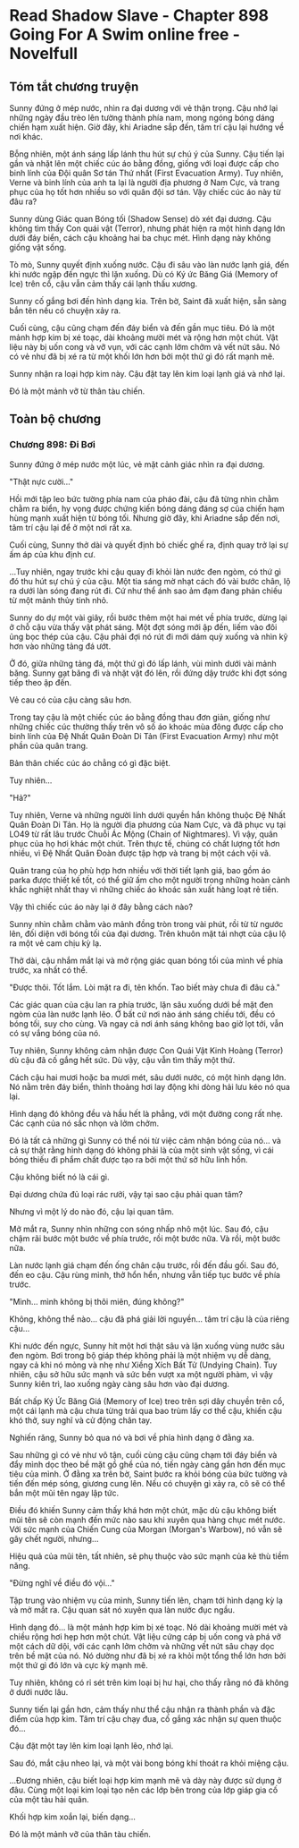 # Read Shadow Slave - Chapter 898 Going For A Swim online free - Novelfull

## Tóm tắt chương truyện

Sunny đứng ở mép nước, nhìn ra đại dương với vẻ thận trọng. Cậu nhớ lại những ngày đầu trèo lên tường thành phía nam, mong ngóng bóng dáng chiến hạm xuất hiện. Giờ đây, khi Ariadne sắp đến, tâm trí cậu lại hướng về nơi khác.

Bỗng nhiên, một ánh sáng lấp lánh thu hút sự chú ý của Sunny. Cậu tiến lại gần và nhặt lên một chiếc cúc áo bằng đồng, giống với loại được cấp cho binh lính của Đội quân Sơ tán Thứ nhất (First Evacuation Army). Tuy nhiên, Verne và binh lính của anh ta lại là người địa phương ở Nam Cực, và trang phục của họ tốt hơn nhiều so với quân đội sơ tán. Vậy chiếc cúc áo này từ đâu ra?

Sunny dùng Giác quan Bóng tối (Shadow Sense) dò xét đại dương. Cậu không tìm thấy Con quái vật (Terror), nhưng phát hiện ra một hình dạng lớn dưới đáy biển, cách cậu khoảng hai ba chục mét. Hình dạng này không giống vật sống.

Tò mò, Sunny quyết định xuống nước. Cậu đi sâu vào làn nước lạnh giá, đến khi nước ngập đến ngực thì lặn xuống. Dù có Ký ức Băng Giá (Memory of Ice) trên cổ, cậu vẫn cảm thấy cái lạnh thấu xương.

Sunny cố gắng bơi đến hình dạng kia. Trên bờ, Saint đã xuất hiện, sẵn sàng bắn tên nếu có chuyện xảy ra.

Cuối cùng, cậu cũng chạm đến đáy biển và đến gần mục tiêu. Đó là một mảnh hợp kim bị xé toạc, dài khoảng mười mét và rộng hơn một chút. Vật liệu này bị uốn cong và vỡ vụn, với các cạnh lởm chởm và vết nứt sâu. Nó có vẻ như đã bị xé ra từ một khối lớn hơn bởi một thứ gì đó rất mạnh mẽ.

Sunny nhận ra loại hợp kim này. Cậu đặt tay lên kim loại lạnh giá và nhớ lại.

Đó là một mảnh vỡ từ thân tàu chiến.

## Toàn bộ chương

### Chương 898: Đi Bơi

Sunny đứng ở mép nước một lúc, vẻ mặt cảnh giác nhìn ra đại dương.

"Thật nực cười..."

Hồi mới tập leo bức tường phía nam của pháo đài, cậu đã từng nhìn chằm chằm ra biển, hy vọng được chứng kiến bóng dáng đáng sợ của chiến hạm hùng mạnh xuất hiện từ bóng tối. Nhưng giờ đây, khi Ariadne sắp đến nơi, tâm trí cậu lại để ở một nơi rất xa.

Cuối cùng, Sunny thở dài và quyết định bỏ chiếc ghế ra, định quay trở lại sự ấm áp của khu định cư.

...Tuy nhiên, ngay trước khi cậu quay đi khỏi làn nước đen ngòm, có thứ gì đó thu hút sự chú ý của cậu. Một tia sáng mờ nhạt cách đó vài bước chân, lộ ra dưới làn sóng đang rút đi. Cứ như thể ánh sao ảm đạm đang phản chiếu từ một mảnh thủy tinh nhỏ.

Sunny do dự một vài giây, rồi bước thêm một hai mét về phía trước, dừng lại ở chỗ cậu vừa thấy vật phát sáng. Một đợt sóng mới ập đến, liếm vào đôi ủng bọc thép của cậu. Cậu phải đợi nó rút đi mới dám quỳ xuống và nhìn kỹ hơn vào những tảng đá ướt.

Ở đó, giữa những tảng đá, một thứ gì đó lấp lánh, vùi mình dưới vài mảnh băng. Sunny gạt băng đi và nhặt vật đó lên, rồi đứng dậy trước khi đợt sóng tiếp theo ập đến.

Vẻ cau có của cậu càng sâu hơn.

Trong tay cậu là một chiếc cúc áo bằng đồng thau đơn giản, giống như những chiếc cúc thường thấy trên vô số áo khoác mùa đông được cấp cho binh lính của Đệ Nhất Quân Đoàn Di Tản (First Evacuation Army) như một phần của quân trang.

Bản thân chiếc cúc áo chẳng có gì đặc biệt.

Tuy nhiên...

"Hả?"

Tuy nhiên, Verne và những người lính dưới quyền hắn không thuộc Đệ Nhất Quân Đoàn Di Tản. Họ là người địa phương của Nam Cực, và đã phục vụ tại LO49 từ rất lâu trước Chuỗi Ác Mộng (Chain of Nightmares). Vì vậy, quân phục của họ hơi khác một chút. Trên thực tế, chúng có chất lượng tốt hơn nhiều, vì Đệ Nhất Quân Đoàn được tập hợp và trang bị một cách vội vã.

Quân trang của họ phù hợp hơn nhiều với thời tiết lạnh giá, bao gồm áo parka được thiết kế tốt, có thể giữ ấm cho một người trong những hoàn cảnh khắc nghiệt nhất thay vì những chiếc áo khoác sản xuất hàng loạt rẻ tiền.

Vậy thì chiếc cúc áo này lại ở đây bằng cách nào?

Sunny nhìn chằm chằm vào mảnh đồng tròn trong vài phút, rồi từ từ ngước lên, đối diện với bóng tối của đại dương. Trên khuôn mặt tái nhợt của cậu lộ ra một vẻ cam chịu kỳ lạ.

Thở dài, cậu nhắm mắt lại và mở rộng giác quan bóng tối của mình về phía trước, xa nhất có thể.

"Được thôi. Tốt lắm. Lòi mặt ra đi, tên khốn. Tao biết mày chưa đi đâu cả."

Các giác quan của cậu lan ra phía trước, lặn sâu xuống dưới bề mặt đen ngòm của làn nước lạnh lẽo. Ở bất cứ nơi nào ánh sáng chiếu tới, đều có bóng tối, suy cho cùng. Và ngay cả nơi ánh sáng không bao giờ lọt tới, vẫn có sự vắng bóng của nó.

Tuy nhiên, Sunny không cảm nhận được Con Quái Vật Kinh Hoàng (Terror) dù cậu đã cố gắng hết sức. Dù vậy, cậu vẫn tìm thấy một thứ.

Cách cậu hai mươi hoặc ba mươi mét, sâu dưới nước, có một hình dạng lớn. Nó nằm trên đáy biển, thỉnh thoảng hơi lay động khi dòng hải lưu kéo nó qua lại.

Hình dạng đó không đều và hầu hết là phẳng, với một đường cong rất nhẹ. Các cạnh của nó sắc nhọn và lởm chởm.

Đó là tất cả những gì Sunny có thể nói từ việc cảm nhận bóng của nó... và cả sự thật rằng hình dạng đó không phải là của một sinh vật sống, vì cái bóng thiếu đi phẩm chất được tạo ra bởi một thứ sở hữu linh hồn.

Cậu không biết nó là cái gì.

Đại dương chứa đủ loại rác rưởi, vậy tại sao cậu phải quan tâm?

Nhưng vì một lý do nào đó, cậu lại quan tâm.

Mở mắt ra, Sunny nhìn những con sóng nhấp nhô một lúc. Sau đó, cậu chậm rãi bước một bước về phía trước, rồi một bước nữa. Và rồi, một bước nữa.

Làn nước lạnh giá chạm đến ống chân cậu trước, rồi đến đầu gối. Sau đó, đến eo cậu. Cậu rùng mình, thở hổn hển, nhưng vẫn tiếp tục bước về phía trước.

"Mình... mình không bị thôi miên, đúng không?"

Không, không thể nào... cậu đã phá giải lời nguyền... tâm trí cậu là của riêng cậu...

Khi nước đến ngực, Sunny hít một hơi thật sâu và lặn xuống vùng nước sâu đen ngòm. Bơi trong bộ giáp thép không phải là một nhiệm vụ dễ dàng, ngay cả khi nó mỏng và nhẹ như Xiềng Xích Bất Tử (Undying Chain). Tuy nhiên, cậu sở hữu sức mạnh và sức bền vượt xa một người phàm, vì vậy Sunny kiên trì, lao xuống ngày càng sâu hơn vào đại dương.

Bất chấp Ký Ức Băng Giá (Memory of Ice) treo trên sợi dây chuyền trên cổ, một cái lạnh mà cậu chưa từng trải qua bao trùm lấy cơ thể cậu, khiến cậu khó thở, suy nghĩ và cử động chân tay.

Nghiến răng, Sunny bỏ qua nó và bơi về phía hình dạng ở đằng xa.

Sau những gì có vẻ như vô tận, cuối cùng cậu cũng chạm tới đáy biển và đẩy mình dọc theo bề mặt gồ ghề của nó, tiến ngày càng gần hơn đến mục tiêu của mình. Ở đằng xa trên bờ, Saint bước ra khỏi bóng của bức tường và tiến đến mép sóng, giương cung lên. Nếu có chuyện gì xảy ra, cô sẽ có thể bắn một mũi tên ngay lập tức.

Điều đó khiến Sunny cảm thấy khá hơn một chút, mặc dù cậu không biết mũi tên sẽ còn mạnh đến mức nào sau khi xuyên qua hàng chục mét nước. Với sức mạnh của Chiến Cung của Morgan (Morgan's Warbow), nó vẫn sẽ gây chết người, nhưng...

Hiệu quả của mũi tên, tất nhiên, sẽ phụ thuộc vào sức mạnh của kẻ thù tiềm năng.

"Đừng nghĩ về điều đó vội..."

Tập trung vào nhiệm vụ của mình, Sunny tiến lên, chạm tới hình dạng kỳ lạ và mở mắt ra. Cậu quan sát nó xuyên qua làn nước đục ngầu.

Hình dạng đó... là một mảnh hợp kim bị xé toạc. Nó dài khoảng mười mét và chiều rộng hơi hẹp hơn một chút. Vật liệu cứng cáp bị uốn cong và phá vỡ một cách dữ dội, với các cạnh lởm chởm và những vết nứt sâu chạy dọc trên bề mặt của nó. Nó dường như đã bị xé ra khỏi một tổng thể lớn hơn bởi một thứ gì đó lớn và cực kỳ mạnh mẽ.

Tuy nhiên, không có rỉ sét trên kim loại bị hư hại, cho thấy rằng nó đã không ở dưới nước lâu.

Sunny tiến lại gần hơn, cảm thấy như thể cậu nhận ra thành phần và đặc điểm của hợp kim. Tâm trí cậu chạy đua, cố gắng xác nhận sự quen thuộc đó...

Cậu đặt một tay lên kim loại lạnh lẽo, nhớ lại.

Sau đó, mắt cậu nheo lại, và một vài bong bóng khí thoát ra khỏi miệng cậu.

...Đương nhiên, cậu biết loại hợp kim mạnh mẽ và dày này được sử dụng ở đâu. Cùng một loại kim loại tạo nên các lớp bên trong của lớp giáp gia cố của một tàu hải quân.

Khối hợp kim xoắn lại, biến dạng...

Đó là một mảnh vỡ của thân tàu chiến.